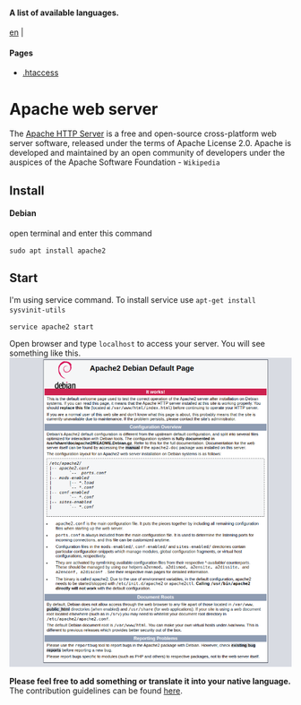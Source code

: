 #### A list of available languages.
[en](./README.md) |

#### Pages
- [.htaccess](./HTACCESS.md)

# Apache web server
The [Apache HTTP Server](https://www.apache.org/) is a free and open-source cross-platform web server software, released under the terms of Apache License 2.0. Apache is developed and maintained by an open community of developers under the auspices of the Apache Software Foundation - `Wikipedia`

## Install
#### Debian

open terminal and enter this command
```
sudo apt install apache2
```

## Start
I'm using service command. To install service use `apt-get install sysvinit-utils`

```
service apache2 start
```
Open browser and type `localhost` to access your server. You will see something like this.
![apache default page](./images/apache-default-page.png)

**Please feel free to add something or translate it into your native language.** The contribution guidelines can be found [here](./CONTRIBUTING.md).
